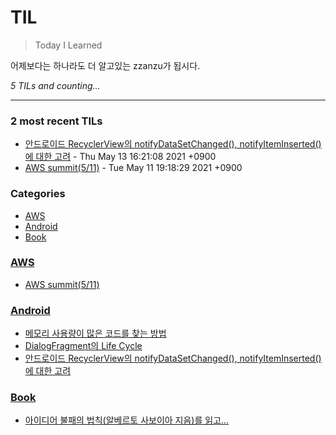# TIL
> Today I Learned

어제보다는 하나라도 더 알고있는 zzanzu가 됩시다.


_5 TILs and counting..._

---

### 2 most recent TILs

- [안드로이드 RecyclerView의 notifyDataSetChanged(), notifyItemInserted() 에 대한 고려](Android/210513-android-notifydatasetchanged.md) - Thu May 13 16:21:08 2021 +0900
- [AWS summit(5/11)](AWS/210511-aws-summit.md) - Tue May 11 19:18:29 2021 +0900

### Categories

- [AWS](#AWS)
- [Android](#Android)
- [Book](#Book)

### [AWS](#AWS)
- [AWS summit(5/11)](AWS/210511-aws-summit.md)

### [Android](#Android)
- [메모리 사용량이 많은 코드를 찾는 방법](Android/210504-android-profiler.md)
- [DialogFragment의 Life Cycle](Android/210511-android-dialogfragment-lifecycle.md)
- [안드로이드 RecyclerView의 notifyDataSetChanged(), notifyItemInserted() 에 대한 고려](Android/210513-android-notifydatasetchanged.md)

### [Book](#Book)
- [아이디어 불패의 법칙(알베르토 사보이아 지음)를 읽고...](Book/210509-아이디어-불패의-법칙.md)

[1]: https://dogibogi.co.kr
[2]: https://github.com/zzanzu/TIL

